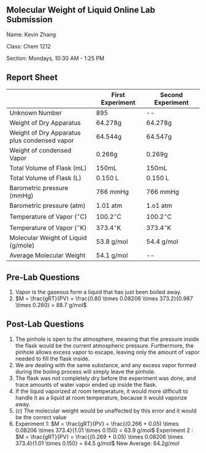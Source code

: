 ## Molecular Weight of Liquid Online Lab Submission

Name: Kevin Zhang

Class: Chem 1212 

Section: Mondays, 10:30 AM - 1:25 PM

## Report Sheet

|                                                   | First Experiment | Second Experiment |
| ------------------------------------------------- | ---------------- | ----------------- |
| Unknown Number                                    | 895              | --                |
| Weight of Dry Apparatus                           | 64.278g          | 64.278g           |
| Weight of Dry Apparatus<br />plus condensed vapor | 64.544g          | 64.547g           |
| Weight of condensed Vapor                         | 0.266g           | 0.269g            |
| Total Volume of Flask (mL)                        | 150mL            | 150mL             |
| Total Volume of Flask (L)                         | 0.150 L          | 0.150 L           |
| Barometric pressure (mmHg)                        | 766 mmHg         | 766 mmHg          |
| Barometric pressure (atm)                         | 1.01 atm         | 1.o1 atm          |
| Temperature of Vapor ($^{\circ}$C)                | 100.2$^{\circ}$C | 100.2$^{\circ}$C  |
| Temperature of Vapor ($^{\circ}$K)                | 373.4$^{\circ}$K | 373.4$^{\circ}$K  |
| Molecular Weight of Liquid (g/mole)               | 53.8 g/mol       | 54.4 g/mol        |
| Average Molecular Weight                          | 54.1 g/mol       | --                |

## Pre-Lab Questions

1. Vapor is the gaseous form a liquid that has just been boiled away.
2. $M = \frac{gRT}{PV} = \frac{0.80 \times 0.08206 \times 373.2}{0.987 \times 0.280} = 88.7 g/mol$

## Post-Lab Questions

1. The pinhole is open to the atmosphere, meaning that the pressure inside the flask would be the current atmospheric pressure. Furthermore, the pinhole allows excess vapor to escape, leaving only the amount of vapor needed to fill the flask inside.
2. We are dealing with the same substance, and any excess vapor formed during the boiling process will simply leave the pinhole.
3. The flask was not completely dry before the experiment was done, and trace amounts of water vapor ended up inside the flask.
4. If the liquid vaporized at room temperature, it would more difficult to handle it as a liquid at room temperature, because it would vaporize away.
5. (c) The molecular weight would be unaffected by this error and it would be the correct value
6. Experiment 1: $M = \frac{gRT}{PV} = \frac{(0.266 + 0.05) \times 0.08206 \times 373.4}{1.01 \times 0.150} = 63.9 g/mol$
   Experiment 2 : $M = \frac{gRT}{PV} = \frac{(0.269 + 0.05) \times 0.08206 \times 373.4}{1.01 \times 0.150} = 64.5 g/mol$
   New Average: $64.2 g/mol$

